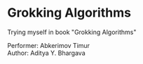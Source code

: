 # Grokking Algorithms
Trying myself in book "Grokking Algorithms"

Performer: Abkerimov Timur \
Author: Aditya Y. Bhargava
